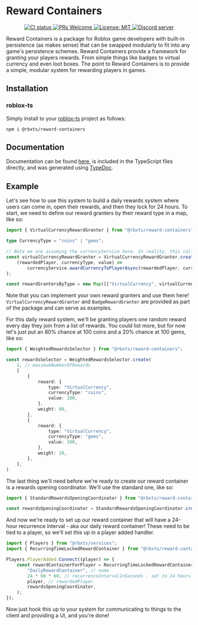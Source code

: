# Reward Containers
<p align="center">
	<a href="https://github.com/Bytebit-Org/roblox-RewardContainers/actions">
        <img src="https://github.com/Bytebit-Org/roblox-RewardContainers/workflows/CI/badge.svg" alt="CI status" />
    </a>
	<a href="http://makeapullrequest.com">
		<img src="https://img.shields.io/badge/PRs-welcome-blue.svg" alt="PRs Welcome" />
	</a>
	<a href="https://opensource.org/licenses/MIT">
		<img src="https://img.shields.io/badge/License-MIT-blue.svg" alt="License: MIT" />
	</a>
	<a href="https://discord.gg/QEz3v8y">
		<img src="https://img.shields.io/badge/discord-join-7289DA.svg?logo=discord&longCache=true&style=flat" alt="Discord server" />
	</a>
</p>

Reward Containers is a package for Roblox game developers with built-in persistence (as makes sense) that can be swapped modularly to fit into any game's persistence schemes.
Reward Containers provide a framework for granting your players rewards. From simple things like badges to virtual currency and even loot boxes.
The point to Reward Containers is to provide a simple, modular system for rewarding players in games.

## Installation
### roblox-ts
Simply install to your [roblox-ts](https://roblox-ts.com/) project as follows:
```
npm i @rbxts/reward-containers
```

## Documentation
Documentation can be found [here](https://github.com/Bytebit-Org/roblox-RewardContainers/tree/master/docs), is included in the TypeScript files directly, and was generated using [TypeDoc](https://typedoc.org/).

## Example
Let's see how to use this system to build a daily rewards system where users can come in, open their rewards, and then they lock for 24 hours. To start, we need to define our reward granters by their reward type in a map, like so:

```ts
import { VirtualCurrencyRewardGranter } from "@rbxts/reward-containers";

type CurrencyType = "coins" | "gems";

// Note we are assuming the currencyService here. In reality, this callback should be implemented to your game's specifications for virtual currency
const virtualCurrencyRewardGranter = VirtualCurrencyRewardGranter.create<CurrencyType>(
	(rewardedPlayer, currencyType, value) =>
		currencyService.awardCurrencyToPlayerAsync(rewardedPlayer, currencyType, value),
);

const rewardGrantersByType = new Map([["VirtualCurrency", virtualCurrencyRewardGranter]]);
```

Note that you can implement your own reward granters and use them here! `VirtualCurrencyRewardGranter` and `BadgeRewardGranter` are provided as part of the package and can serve as examples.

For this daily reward system, we'll be granting players one random reward every day they join from a list of rewards. You could list more, but for now let's just put an 80% chance at 100 coins and a 20% chance at 100 gems, like so:

```ts
import { WeightedRewardsSelector } from "@rbxts/reward-containers";

const rewardsSelector = WeightedRewardsSelector.create(
    1, // maximumNumberOfRewards
    [
        {
            reward: {
                type: "VirtualCurrency",
                currencyType: "coins",
                value: 100,
            },
            weight: 80,
        },
        {
            reward: {
                type: "VirtualCurrency",
                currencyType: "gems",
                value: 100,
            },
            weight: 20,
        },
    ],
)
```

The last thing we'll need before we're ready to create our reward container is a rewards opening coordinator. We'll use the standard one, like so:

```ts
import { StandardRewardsOpeningCoordinator } from "@rbxts/reward-containers";

const rewardsOpeningCoordinator = StandardRewardsOpeningCoordinator.create(rewardGrantersByType, rewardsSelector);
```

And now we're ready to set up our reward container that will have a 24-hour recurrence interval - aka our daily reward container! These need to be tied to a player, so we'll set this up in a player added handler.

```ts
import { Players } from "@rbxts/services";
import { RecurringTimeLockedRewardContainer } from "@rbxts/reward-containers";

Players.PlayerAdded.Connect((player) => {
    const rewardContainerForPlayer = RecurringTimeLockedRewardContainer.create(
        "DailyRewardContainer", // name
        24 * 60 * 60, // recurrenceIntervalInSeconds - set to 24 hours in seconds
        player, // rewardedPlayer
        rewardsOpeningCoordinator,
    );
});
```

Now just hook this up to your system for communicating to things to the client and providing a UI, and you're done!